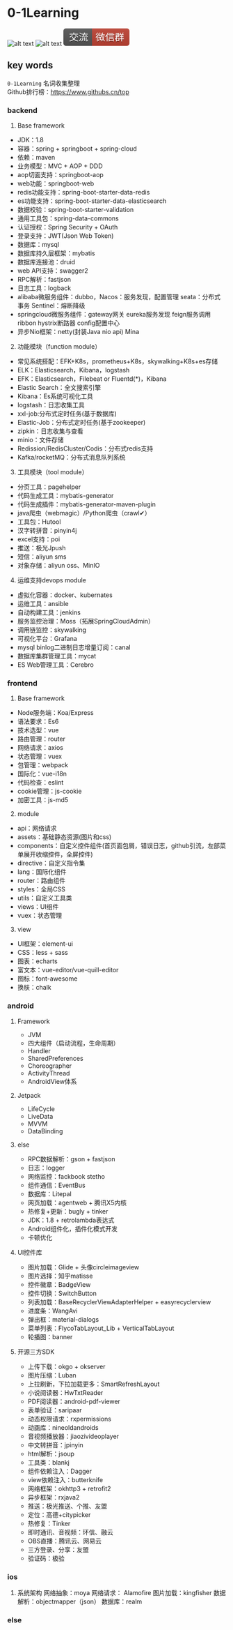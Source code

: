 # 0-1Learning

![alt text](../static/common/svg/luoxiaosheng.svg "公众号")
![alt text](../static/common/svg/luoxiaosheng_learning.svg "学习")
![alt text](../static/common/svg/luoxiaosheng_wechat.svg "微信")


## key words
`0-1Learning` 名词收集整理    
Github排行榜：https://www.githubs.cn/top


### backend   
1. Base framework
- JDK：1.8
- 容器：spring + springboot + spring-cloud
- 依赖：maven
- 业务模型：MVC + AOP + DDD
- aop切面支持：springboot-aop
- web功能：springboot-web
- redis功能支持：spring-boot-starter-data-redis
- es功能支持：spring-boot-starter-data-elasticsearch
- 数据校验：spring-boot-starter-validation
- 通用工具包：spring-data-commons
- 认证授权：Spring Security + OAuth
- 登录支持：JWT(Json Web Token)
- 数据库：mysql
- 数据库持久层框架：mybatis
- 数据库连接池：druid
- web API支持：swagger2
- RPC解析：fastjson
- 日志工具：logback
- alibaba微服务组件：dubbo，Nacos：服务发现，配置管理 seata：分布式事务 Sentinel：熔断降级
- springcloud微服务组件：gateway网关 eureka服务发现 feign服务调用 ribbon hystrix断路器  config配置中心
- 异步Nio框架：netty(封装Java nio api)    Mina

2. 功能模块（function module）
- 常见系统搭配：EFK+K8s，prometheus+K8s，skywalking+K8s+es存储
- ELK：Elasticsearch，Kibana，logstash
- EFK：Elasticsearch，Filebeat or Fluentd(*)，Kibana
- Elastic Search：全文搜索引擎    
- Kibana：Es系统可视化工具
- logstash：日志收集工具
- xxl-job:分布式定时任务(基于数据库)
- Elastic-Job：分布式定时任务(基于zookeeper)
- zipkin：日志收集与查看
- minio：文件存储
- Redission/RedisCluster/Codis：分布式redis支持
- Kafka/rocketMQ：分布式消息队列系统

3. 工具模块（tool module）
- 分页工具：pagehelper
- 代码生成工具：mybatis-generator
- 代码生成插件：mybatis-generator-maven-plugin
- java爬虫（webmagic）/Python爬虫（crawl✔）
- 工具包：Hutool
- 汉字转拼音：pinyin4j
- excel支持：poi
- 推送：极光Jpush
- 短信：aliyun sms
- 对象存储：aliyun oss、MinIO

4. 运维支持devops module
- 虚拟化容器：docker、kubernates
- 运维工具：ansible
- 自动构建工具：jenkins
- 服务监控治理：Moss（拓展SpringCloudAdmin）
- 调用链监控：skywalking
- 可视化平台：Grafana
- mysql binlog二进制日志增量订阅：canal
- 数据库集群管理工具：mycat
- ES Web管理工具：Cerebro


### frontend
1. Base framework
- Node服务端：Koa/Express
- 语法要求：Es6
- 技术选型：vue
- 路由管理：router
- 网络请求：axios
- 状态管理：vuex
- 包管理：webpack
- 国际化：vue-i18n
- 代码检查：eslint
- cookie管理：js-cookie
- 加密工具：js-md5

2. module
- api：网络请求
- assets：基础静态资源(图片和css)
- components：自定义控件组件(首页面包屑，错误日志，github引流，左部菜单展开收缩控件，全屏控件)
- directive：自定义指令集
- lang：国际化组件
- router：路由组件
- styles：全局CSS
- utils：自定义工具类
- views：UI组件
- vuex：状态管理

3. view
- UI框架：element-ui
- CSS：less + sass
- 图表：echarts
- 富文本：vue-editor/vue-quill-editor
- 图标：font-awesome
- 换肤：chalk


### android
1. Framework 
   - JVM
   - 四大组件（启动流程，生命周期）
   - Handler
   - SharedPreferences
   - Choreographer
   - ActivityThread
   - AndroidView体系
2. Jetpack
   - LifeCycle
   - LiveData
   - MVVM
   - DataBinding

3. else
   - RPC数据解析：gson + fastjson
   - 日志：logger
   - 网络监控：fackbook stetho
   - 组件通信：EventBus
   - 数据库：Litepal
   - 网页加载：agentweb + 腾讯X5内核
   - 热修复+更新：bugly + tinker
   - JDK：1.8 + retrolambda表达式
   - Android组件化，插件化模式开发
   - 卡顿优化

4. UI控件库
   - 图片加载：Glide + 头像circleimageview
   - 图片选择：知乎matisse
   - 控件徽章：BadgeView
   - 控件切换：SwitchButton
   - 列表加载：BaseRecyclerViewAdapterHelper + easyrecyclerview
   - 进度条：WangAvi
   - 弹出框：material-dialogs
   - 菜单列表：FlycoTabLayout_Lib + VerticalTabLayout
   - 轮播图：banner

5. 开源三方SDK
   - 上传下载：okgo + okserver
   - 图片压缩：Luban
   - 上拉刷新，下拉加载更多：SmartRefreshLayout
   - 小说阅读器：HwTxtReader
   - PDF阅读器：android-pdf-viewer
   - 表单验证：saripaar
   - 动态权限请求：rxpermissions
   - 动画库：nineoldandroids
   - 音视频播放器：jiaozivideoplayer
   - 中文转拼音：jpinyin
   - html解析：jsoup
   - 工具类：blankj
   - 组件依赖注入：Dagger
   - view依赖注入：butterknife
   - 网络框架：okhttp3 + retrofit2
   - 异步框架：rxjava2
   - 推送：极光推送、个推、友盟
   - 定位：高德+citypicker 
   - 热修复：Tinker 
   - 即时通讯、音视频：环信、融云 
   - OBS直播：腾讯云、网易云 
   - 三方登录、分享：友盟 
   - 验证码：极验

### ios
1. 系统架构
网络抽象：moya
网络请求： Alamofire
图片加载：kingfisher
数据解析：objectmapper（json）
数据库：realm

### else

